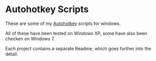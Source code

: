 # Autohotkey Scripts

These are some of my [Autohotkey](http://www.autohotkey.com/) scripts for windows.

All of these have been tested on Windows XP, some have also been checken on Windows 7.

Each project contains a separate Readme, which goes further into the detail.